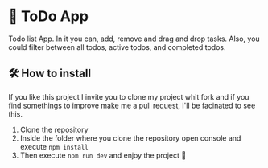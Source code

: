 # 📝 ToDo App

Todo list App. In it you can, add, remove and drag and drop tasks. Also, you could filter between all todos, active todos, and completed todos.

## 🛠 How to install

If you like this project I invite you to clone my project whit fork and if you find somethings to improve make me a pull request, I'll be facinated to see this.

1. Clone the repository
2. Inside the folder where you clone the repository open console and execute `npm install`
3. Then execute `npm run dev` and enjoy the project 🥳
